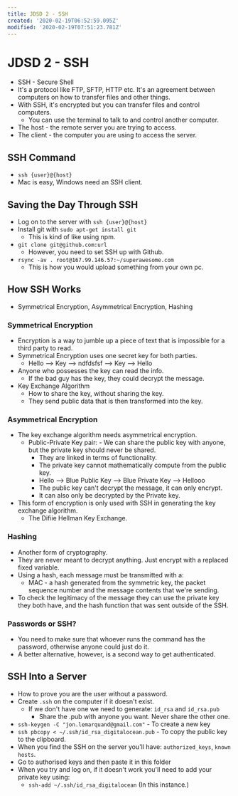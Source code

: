 ```yaml
---
title: JDSD 2 - SSH
created: '2020-02-19T06:52:59.095Z'
modified: '2020-02-19T07:51:23.781Z'
---
```


# JDSD 2 - SSH

* SSH - Secure Shell
* It's a protocol like FTP, SFTP, HTTP etc. It's an agreement between computers on how to transfer files and other things.
* With SSH, it's encrypted but you can transfer files and control computers.
  * You can use the terminal to talk to and control another computer.
* The host - the remote server you are trying to access.
* The client - the computer you are using to access the server.

## SSH Command

* `ssh {user}@{host}`
* Mac is easy, Windows need an SSH client.

## Saving the Day Through SSH

* Log on to the server with `ssh {user}@{host}`
* Install git with `sudo apt-get install git`
  * This is kind of like using npm.
* `git clone git@github.com:url`
  * However, you need to set SSH up with Github.
* `rsync -av . root@167.99.146.57:~/superawesome.com`
  * This is how you would upload something from your own pc.

## How SSH Works

* Symmetrical Encryption, Asymmetrical Encryption, Hashing

### Symmetrical Encryption

* Encryption is a way to jumble up a piece of text that is impossible for a third party to read.
* Symmetrical Encryption uses one secret key for both parties.
  * Hello --> Key --> ndfdsfsf --> Key --> Hello
* Anyone who possesses the key can read the info.
  * If the bad guy has the key, they could decrypt the message.
* Key Exchange Algorithm
  * How to share the key, without sharing the key.
  * They send public data that is then transformed into the key.

### Asymmetrical Encryption

* The key exchange algorithm needs asymmetrical encryption.
  * Public-Private Key pair: - We can share the public key with anyone, but the private key should never be shared.
    * They are linked in terms of functionality.
    * The private key cannot mathematically compute from the public key.
    * Hello --> Blue Public Key --> Blue Private Key --> Hellooo
    * The public key can't decrypt the message, it can only encrypt.
    * It can also only be decrypted by the Private key.
* This form of encryption is only used with SSH in generating the key exchange algorithm.
  * The Difiie Hellman Key Exchange.

### Hashing

* Another form of cryptography.
* They are never meant to decrypt anything. Just encrypt with a replaced fixed variable.
* Using a hash, each message must be transmitted with a:
  * MAC - a hash generated from the symmetric key, the packet sequence number and the message contents that we're sending.
* To check the legitimacy of the message they can use the private key they both have, and the hash function that was sent outside of the SSH.

### Passwords or SSH?

* You need to make sure that whoever runs the command has the password, otherwise anyone could just do it.
* A better alternative, however, is a second way to get authenticated.

## SSH Into a Server

* How to prove you are the user without a password.
* Create `.ssh` on the computer if it doesn't exist.
  * If we don't have one we need to generate: `id_rsa` and `id_rsa.pub`
    * Share the .pub with anyone you want. Never share the other one.
* `ssh-keygen -C "jon.lemarquand@gmail.com"` - To create a new key
* `ssh pbcopy < ~/.ssh/id_rsa_digitalocean.pub` - To copy the public key to the clipboard.
*  When you find the SSH on the server you'll have: `authorized_keys`, `known hosts`.
  * Go to authorised keys and then paste it in this folder
* When you try and log on, if it doesn't work you'll need to add your private key using:
  * `ssh-add ~/.ssh/id_rsa_digitalocean` (In this instance.)


